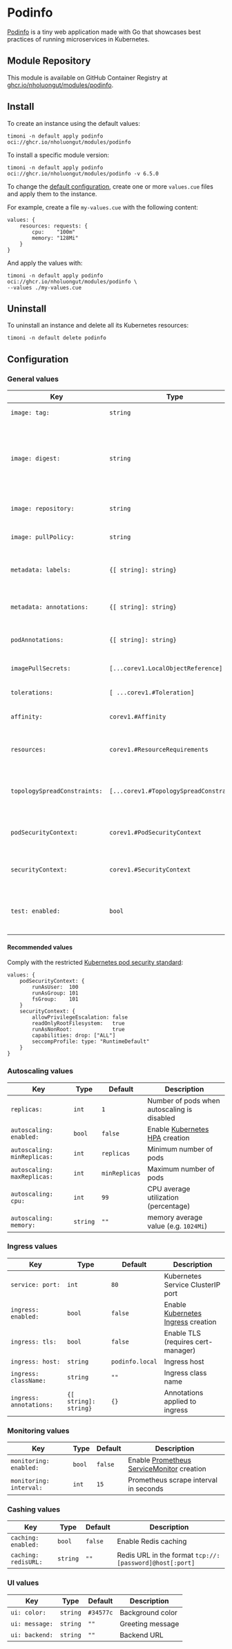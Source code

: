 # Podinfo

[Podinfo](https://github.com/nholuongut/podinfo-deploy) is a tiny web application
made with Go that showcases best practices of running microservices in Kubernetes.

## Module Repository

This module is available on GitHub Container Registry at
[ghcr.io/nholuongut/modules/podinfo](https://github.com/nholuongut/podinfo-deploy/pkgs/container/modules%2Fpodinfo).

## Install

To create an instance using the default values:

```shell
timoni -n default apply podinfo oci://ghcr.io/nholuongut/modules/podinfo
```

To install a specific module version:

```shell
timoni -n default apply podinfo oci://ghcr.io/nholuongut/modules/podinfo -v 6.5.0
```

To change the [default configuration](#configuration),
create one or more `values.cue` files and apply them to the instance.

For example, create a file `my-values.cue` with the following content:

```cue
values: {
	resources: requests: {
		cpu:    "100m"
		memory: "128Mi"
	}
}
```

And apply the values with:

```shell
timoni -n default apply podinfo oci://ghcr.io/nholuongut/modules/podinfo \
--values ./my-values.cue
```

## Uninstall

To uninstall an instance and delete all its Kubernetes resources:

```shell
timoni -n default delete podinfo
```

## Configuration

### General values

| Key                          | Type                                    | Default                        | Description                                                                                                                                  |
|------------------------------|-----------------------------------------|--------------------------------|----------------------------------------------------------------------------------------------------------------------------------------------|
| `image: tag:`                | `string`                                | `<latest version>`             | Container image tag                                                                                                                          |
| `image: digest:`             | `string`                                | `""`                           | Container image digest, takes precedence over `tag` when specified                                                                           |
| `image: repository:`         | `string`                                | `ghcr.io/nholuongut/podinfo-deploy` | Container image repository                                                                                                                   |
| `image: pullPolicy:`         | `string`                                | `IfNotPresent`                 | [Kubernetes image pull policy](https://kubernetes.io/docs/concepts/containers/images/#image-pull-policy)                                     |
| `metadata: labels:`          | `{[ string]: string}`                   | `{}`                           | Common labels for all resources                                                                                                              |
| `metadata: annotations:`     | `{[ string]: string}`                   | `{}`                           | Common annotations for all resources                                                                                                         |
| `podAnnotations:`            | `{[ string]: string}`                   | `{}`                           | Annotations applied to pods                                                                                                                  |
| `imagePullSecrets:`          | `[...corev1.LocalObjectReference]`      | `[]`                           | [Kubernetes image pull secrets](https://kubernetes.io/docs/concepts/containers/images/#specifying-imagepullsecrets-on-a-pod)                 |
| `tolerations:`               | `[ ...corev1.#Toleration]`              | `[]`                           | [Kubernetes toleration](https://kubernetes.io/docs/concepts/scheduling-eviction/taint-and-toleration)                                        |
| `affinity:`                  | `corev1.#Affinity`                      | `{}`                           | [Kubernetes affinity and anti-affinity](https://kubernetes.io/docs/concepts/scheduling-eviction/assign-pod-node/#affinity-and-anti-affinity) |
| `resources:`                 | `corev1.#ResourceRequirements`          | `{}`                           | [Kubernetes resource requests and limits](https://kubernetes.io/docs/concepts/configuration/manage-resources-containers)                     |
| `topologySpreadConstraints:` | `[...corev1.#TopologySpreadConstraint]` | `[]`                           | [Kubernetes pod topology spread constraints](https://kubernetes.io/docs/concepts/scheduling-eviction/topology-spread-constraints)            |
| `podSecurityContext:`        | `corev1.#PodSecurityContext`            | `{}`                           | [Kubernetes pod security context](https://kubernetes.io/docs/tasks/configure-pod-container/security-context)                                 |
| `securityContext:`           | `corev1.#SecurityContext`               | `{}`                           | [Kubernetes container security context](https://kubernetes.io/docs/tasks/configure-pod-container/security-context)                           |
| `test: enabled:`             | `bool`                                  | `false`                        | Run end-to-end tests at install and upgrades                                                                                                 |

#### Recommended values

Comply with the
restricted [Kubernetes pod security standard](https://kubernetes.io/docs/concepts/security/pod-security-standards/):

```cue
values: {
	podSecurityContext: {
		runAsUser:  100
		runAsGroup: 101
		fsGroup:    101
	}
	securityContext: {
		allowPrivilegeEscalation: false
		readOnlyRootFilesystem:   true
		runAsNonRoot:             true
		capabilities: drop: ["ALL"]
		seccompProfile: type: "RuntimeDefault"
	}
}
```

### Autoscaling values

| Key                         | Type     | Default       | Description                                                                                                  |
|-----------------------------|----------|---------------|--------------------------------------------------------------------------------------------------------------|
| `replicas:`                 | `int`    | `1`           | Number of pods when autoscaling is disabled                                                                  |
| `autoscaling: enabled:`     | `bool`   | `false`       | Enable [Kubernetes HPA](https://kubernetes.io/docs/tasks/run-application/horizontal-pod-autoscale/) creation |
| `autoscaling: minReplicas:` | `int`    | `replicas`    | Minimum number of pods                                                                                       |
| `autoscaling: maxReplicas:` | `int`    | `minReplicas` | Maximum number of pods                                                                                       |
| `autoscaling: cpu:`         | `int`    | `99`          | CPU average utilization (percentage)                                                                         |
| `autoscaling: memory:`      | `string` | `""`          | memory average value (e.g. `1024Mi`)                                                                         |

### Ingress values

| Key                     | Type                  | Default         | Description                                                                                            |
|-------------------------|-----------------------|-----------------|--------------------------------------------------------------------------------------------------------|
| `service: port:`        | `int`                 | `80`            | Kubernetes Service ClusterIP port                                                                      |
| `ingress: enabled:`     | `bool`                | `false`         | Enable [Kubernetes Ingress](https://kubernetes.io/docs/concepts/services-networking/ingress/) creation |
| `ingress: tls:`         | `bool`                | `false`         | Enable TLS (requires cert-manager)                                                                     |
| `ingress: host:`        | `string`              | `podinfo.local` | Ingress host                                                                                           |
| `ingress: className:`   | `string`              | `""`            | Ingress class name                                                                                     |
| `ingress: annotations:` | `{[ string]: string}` | `{}`            | Annotations applied to ingress                                                                         |

### Monitoring values

| Key                     | Type   | Default | Description                                                                   |
|-------------------------|--------|---------|-------------------------------------------------------------------------------|
| `monitoring: enabled:`  | `bool` | `false` | Enable [Prometheus ServiceMonitor](https://prometheus-operator.dev/) creation |
| `monitoring: interval:` | `int`  | `15`    | Prometheus scrape interval in seconds                                         |

### Cashing values

| Key                  | Type     | Default | Description                                             |
|----------------------|----------|---------|---------------------------------------------------------|
| `caching: enabled:`  | `bool`   | `false` | Enable Redis caching                                    |
| `caching: redisURL:` | `string` | `""`    | Redis URL in the format `tcp://:[password]@host[:port]` |

### UI values

| Key            | Type     | Default   | Description      |
|----------------|----------|-----------|------------------|
| `ui: color:`   | `string` | `#34577c` | Background color |
| `ui: message:` | `string` | `""`      | Greeting message |
| `ui: backend:` | `string` | `""`      | Backend URL      |
